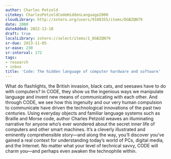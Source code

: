 ```yaml
---
author: Charles Petzold
citekey: CharlesPetzoldCodeHiddenLanguage2000
cloudLibrary: http://zotero.org/users/9108355/items/DGBZQN79
date: 2000
dateAdded: 2022-12-18
draft: true
localLibrary: zotero://select/items/1_DGBZQN79
sr-due: 2023-11-05
sr-ease: 230
sr-interval: 172
tags:
- research
- inbox
title: 'Code: The hidden language of computer hardware and software'
---
```


What do flashlights, the British invasion, black cats, and seesaws have to do with computers? In CODE, they show us the ingenious ways we manipulate language and invent new means of communicating with each other. And through CODE, we see how this ingenuity and our very human compulsion to communicate have driven the technological innovations of the past two centuries. Using everyday objects and familiar language systems such as Braille and Morse code, author Charles Petzold weaves an illuminating narrative for anyone who’s ever wondered about the secret inner life of computers and other smart machines. It’s a cleverly illustrated and eminently comprehensible story—and along the way, you’ll discover you’ve gained a real context for understanding today’s world of PCs, digital media, and the Internet. No matter what your level of technical savvy, CODE will charm you—and perhaps even awaken the technophile within.